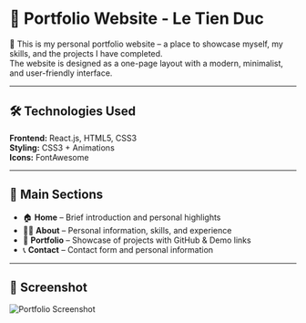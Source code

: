 # 🌟 Portfolio Website - Le Tien Duc

🚀 This is my personal portfolio website – a place to showcase myself, my skills, and the projects I have completed.  
The website is designed as a one-page layout with a modern, minimalist, and user-friendly interface.

---

## 🛠 Technologies Used

**Frontend:** React.js, HTML5, CSS3  
**Styling:** CSS3 + Animations  
**Icons:** FontAwesome

---

## 📂 Main Sections

- 🏠 **Home** – Brief introduction and personal highlights  
- 👨‍💻 **About** – Personal information, skills, and experience  
- 📁 **Portfolio** – Showcase of projects with GitHub & Demo links  
- 📞 **Contact** – Contact form and personal information

---

## 🎨 Screenshot

![Portfolio Screenshot](https://github.com/user-attachments/assets/17a1bb44-ecda-440a-ae21-223597887852)